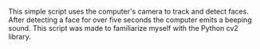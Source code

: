 This simple script uses the computer's camera to track and detect faces.
After detecting a face for over five seconds the computer emits a beeping sound.
This script was made to familiarize myself with the Python cv2 library.
